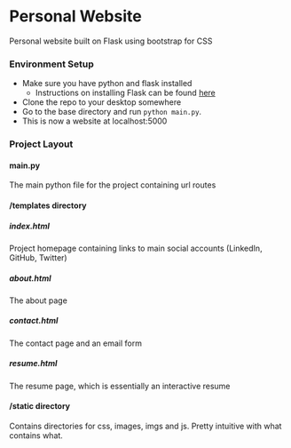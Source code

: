 # Personal Website
Personal website built on Flask using bootstrap for CSS

### Environment Setup

- Make sure you have python and flask installed
  - Instructions on installing Flask can be found [here](http://flask.pocoo.org/)
- Clone the repo to your desktop somewhere
- Go to the base directory and run `python main.py`.
- This is now a website at localhost:5000

### Project Layout

#### main.py
The main python file for the project containing url routes

#### /templates directory
##### index.html
Project homepage containing links to main social accounts (LinkedIn, GitHub, Twitter)
##### about.html
The about page
##### contact.html
The contact page and an email form
##### resume.html
The resume page, which is essentially an interactive resume

#### /static directory
Contains directories for css, images, imgs and js. Pretty intuitive with what contains what.
